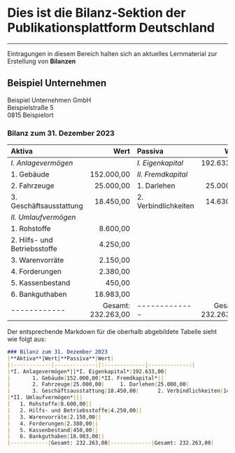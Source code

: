 # Dies ist die Bilanz-Sektion der Publikationsplattform Deutschland
---

Eintragungen in diesem Bereich halten sich an aktuelles Lernmaterial zur Erstellung von **Bilanzen**

## Beispiel Unternehmen
Beispiel Unternehmen GmbH  
Beispielstraße 5  
0815 Beispielort  

### Bilanz zum 31. Dezember 2023
|**Aktiva**|Wert|**Passiva**|Wert|
|:------------|-------------:|:-------------|-------------:|
|*I. Anlagevermögen*||*I. Eigenkapital*|192.633,00|
|       1. Gebäude|152.000,00|*II. Fremdkapital*||
|       2. Fahrzeuge|25.000,00|     1. Darlehen|25.000,00|
|       3. Geschäftsausstattung|18.450,00|      2. Verbindlichkeiten|14.630,00|
|*II. Umlaufvermögen*|||
|   1. Rohstoffe|8.600,00||
|   2. Hilfs- und Betriebsstoffe|4.250,00||
|   3. Warenvorräte|2.150,00||
|   4. Forderungen|2.380,00||
|   5. Kassenbestand|450,00||
|   6. Bankguthaben|18.983,00||
|------------|Gesamt: 232.263,00|-------------|Gesamt: 232.263,00|

Der entsprechende Markdown für die oberhalb abgebildete Tabelle sieht wie folgt aus:  
```markdown
### Bilanz zum 31. Dezember 2023
|**Aktiva**|Wert|**Passiva**|Wert|
|:------------|-------------:|:-------------|-------------:|
|*I. Anlagevermögen*||*I. Eigenkapital*|192.633,00|
|       1. Gebäude|152.000,00|*II. Fremdkapital*||
|       2. Fahrzeuge|25.000,00|     1. Darlehen|25.000,00|
|       3. Geschäftsausstattung|18.450,00|      2. Verbindlichkeiten|14.630,00|
|*II. Umlaufvermögen*|||
|   1. Rohstoffe|8.600,00||
|   2. Hilfs- und Betriebsstoffe|4.250,00||
|   3. Warenvorräte|2.150,00||
|   4. Forderungen|2.380,00||
|   5. Kassenbestand|450,00||
|   6. Bankguthaben|18.983,00||
|------------|Gesamt: 232.263,00|-------------|Gesamt: 232.263,00|
```